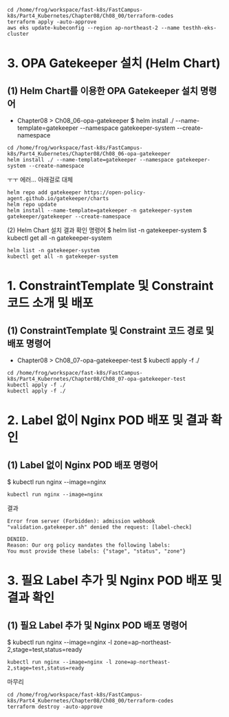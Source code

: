 ```
cd /home/frog/workspace/fast-k8s/FastCampus-k8s/Part4_Kubernetes/Chapter08/Ch08_00/terraform-codes
terraform apply -auto-approve
aws eks update-kubeconfig --region ap-northeast-2 --name testhh-eks-cluster

```


# 3. OPA Gatekeeper 설치 (Helm Chart)
## (1) Helm Chart를 이용한 OPA Gatekeeper 설치 명령어
- Chapter08 > Ch08_06-opa-gatekeeper
$ helm install ./ --name-template=gatekeeper --namespace
gatekeeper-system --create-namespace
```
cd /home/frog/workspace/fast-k8s/FastCampus-k8s/Part4_Kubernetes/Chapter08/Ch08_06-opa-gatekeeper
helm install ./ --name-template=gatekeeper --namespace gatekeeper-system --create-namespace
```
ㅜㅜ 에러... 아래걸로 대체
```
helm repo add gatekeeper https://open-policy-agent.github.io/gatekeeper/charts
helm repo update
helm install --name-template=gatekeeper -n gatekeeper-system gatekeeper/gatekeeper --create-namespace
```
(2) Helm Chart 설치 결과 확인 명령어
$ helm list -n gatekeeper-system
$ kubectl get all -n gatekeeper-system
```
helm list -n gatekeeper-system
kubectl get all -n gatekeeper-system
```

# 1. ConstraintTemplate 및 Constraint 코드 소개 및 배포
## (1) ConstraintTemplate 및 Constraint 코드 경로 및 배포 명령어
- Chapter08 > Ch08_07-opa-gatekeeper-test
$ kubectl apply -f ./
```
cd /home/frog/workspace/fast-k8s/FastCampus-k8s/Part4_Kubernetes/Chapter08/Ch08_07-opa-gatekeeper-test
kubectl apply -f ./
kubectl apply -f ./
```

# 2. Label 없이 Nginx POD 배포 및 결과 확인
## (1) Label 없이 Nginx POD 배포 명령어
$ kubectl run nginx --image=nginx

```
kubectl run nginx --image=nginx
```

결과 
```
Error from server (Forbidden): admission webhook "validation.gatekeeper.sh" denied the request: [label-check] 

DENIED. 
Reason: Our org policy mandates the following labels: 
You must provide these labels: {"stage", "status", "zone"}
```



# 3. 필요 Label 추가 및 Nginx POD 배포 및 결과 확인
## (1) 필요 Label 추가 및 Nginx POD 배포 명령어
$ kubectl run nginx --image=nginx -l zone=ap-northeast-2,stage=test,status=ready
```
kubectl run nginx --image=nginx -l zone=ap-northeast-2,stage=test,status=ready
```


마무리
```
cd /home/frog/workspace/fast-k8s/FastCampus-k8s/Part4_Kubernetes/Chapter08/Ch08_00/terraform-codes
terraform destroy -auto-approve
```